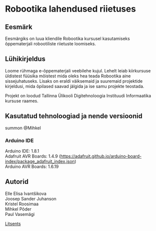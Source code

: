 
# Robootika lahendused riietuses

## Eesmärk

Eesmärgiks on luua kliendile Robootika kursusel kasutamiseks õppematerjali robootiliste riietuste loomiseks.

## Lühikirjeldus

Loome rühmaga e-õppematerjali veebilehe kujul. Lehelt leiab kiirkursuse üldistest füüsika mõistest mida oleks hea teada Robootika aine sissejuhatuseks. Lisaks on eraldi väiksemaid ja suuremaid projektide kirjeldusi, mida õpilased saavad jälgida ja ise samu projekte teostada.

Projekt on loodud Tallinna Ülikooli Digitehnoloogia Instituudi Informaatika kursuse raames.

## Kasutatud tehnoloogiad ja nende versioonid

summon @Mihkel

### Arduino IDE

Arduino IDE: 1.8.1 <br />
Adafruit AVR Boards: 1.4.9 (https://adafruit.github.io/arduino-board-index/package_adafruit_index.json)<br />
Arduino AVR Boards: 1.6.19<br />

## Autorid

Elle Elisa Ivantšikova <br />
Joosep Sander Juhanson <br />
Kristel Roosimaa <br />
Mihkel Põder <br />
Paul Vasemägi


[Litsents](LICENSE.txt)
